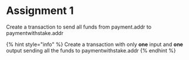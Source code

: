 # Assignment 1

Create a transaction to send all funds from payment.addr to paymentwithstake.addr

{% hint style="info" %}
Create a transaction with only **one** input and **one** output sending all the funds to paymentwithstake.addr
{% endhint %}

